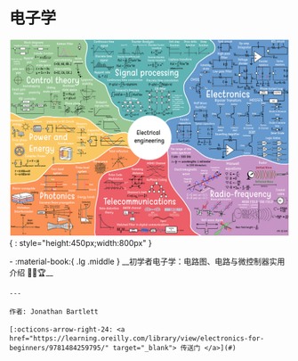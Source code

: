 # 电子学

![Electrical Engineering](../../electrical-engineering.png){ : style="height:450px;width:800px" }

<div class="grid cards" markdown>
-  :material-book:{ .lg .middle } __初学者电子学：电路图、电路与微控制器实用介绍 🎯✅🏆__

    ---

    作者: Jonathan Bartlett

    [:octicons-arrow-right-24: <a href="https://learning.oreilly.com/library/view/electronics-for-beginners/9781484259795/" target="_blank"> 传送门 </a>](#)
</div>